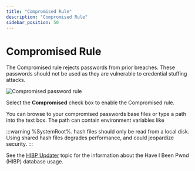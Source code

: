 ```yaml
---
title: "Compromised Rule"
description: "Compromised Rule"
sidebar_position: 50
---
```


# Compromised Rule

The Compromised rule rejects passwords from prior breaches. These passwords should not be used as
they are vulnerable to credential stuffing attacks.

![Compromised password rule](/images/passwordpolicyenforcer/11.1/administration/compromised.webp)

Select the **Compromised** check box to enable the Compromised rule.

You can browse to your compromised passwords base files or type a path into the text box. The path
can contain environment variables like

:::warning
%SystemRoot%. hash files should only be read from a local disk. Using shared hash files
degrades performance, and could jeopardize security.
:::


See the [HIBP Updater](/docs/passwordpolicyenforcer/11.1/installation/hibpupdater.md) topic for the information about the Have I Been Pwnd (HIBP)
database usage.

